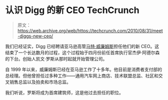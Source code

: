 # 认识 Digg 的新 CEO TechCrunch

> 原文：<https://web.archive.org/web/https://techcrunch.com/2010/08/31/meet-diggs-new-ceo/>

我们已经证实，Digg 已经聘请亚马逊高管[马特·威廉姆斯](https://web.archive.org/web/20230213025428/http://www.crunchbase.com/person/matt-williams-2)担任他们的新 CEO。这结束了一个长达数月的过程，这个过程始于四月份前任首席执行官杰伊·阿德尔森的下台。创始人凯文·罗斯从那时起就开始管理公司。

自 1999 年以来，威廉姆斯已经在亚马逊工作了十多年。他目前是消费者支付部的总经理。但他曾担任过多种工作——通用汽车网上商店、技术联盟总监、社区和交叉销售总监以及拍卖和市场总监。

我们听说，罗斯将成为首席建筑师，这是他过去担任的职位。